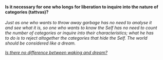 #### Is it necessary for one who longs for liberation to inquire into the nature of categories (tattvas)?

_Just as one who wants to throw away garbage has no need to analyse it and see what it is, so one who wants to know the Self has no need to count the number of categories or inquire into their characteristics; what he has to do is to reject altogether the categories that hide the Self. The world should be considered like a dream._

[_Is there no difference between waking and dream?_](Question22.md)
